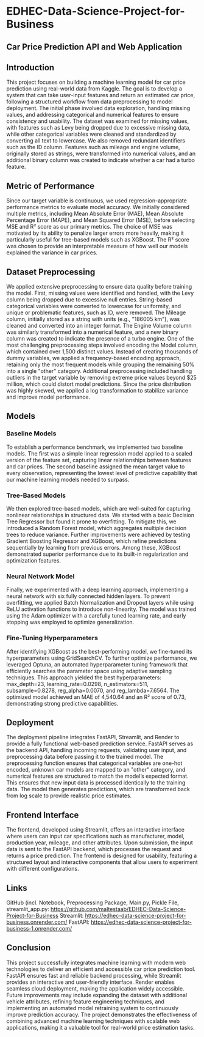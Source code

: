 # EDHEC-Data-Science-Project-for-Business
## Car Price Prediction API and Web Application

## Introduction
This project focuses on building a machine learning model for car price prediction using real-world data from Kaggle. The goal is to develop a system that can take user-input features and return an estimated car price, following a structured workflow from data preprocessing to model deployment. The initial phase involved data exploration, handling missing values, and addressing categorical and numerical features to ensure consistency and usability. The dataset was examined for missing values, with features such as Levy being dropped due to excessive missing data, while other categorical variables were cleaned and standardized by converting all text to lowercase. We also removed redundant identifiers such as the ID column. Features such as mileage and engine volume, originally stored as strings, were transformed into numerical values, and an additional binary column was created to indicate whether a car had a turbo feature.

## Metric of Performance
Since our target variable is continuous, we used regression-appropriate performance metrics to evaluate model accuracy. We initially considered multiple metrics, including Mean Absolute Error (MAE), Mean Absolute Percentage Error (MAPE), and Mean Squared Error (MSE), before selecting MSE and R² score as our primary metrics. The choice of MSE was motivated by its ability to penalize larger errors more heavily, making it particularly useful for tree-based models such as XGBoost. The R² score was chosen to provide an interpretable measure of how well our models explained the variance in car prices.

## Dataset Preprocessing
We applied extensive preprocessing to ensure data quality before training the model. First, missing values were identified and handled, with the Levy column being dropped due to excessive null entries. String-based categorical variables were converted to lowercase for uniformity, and unique or problematic features, such as ID, were removed. The Mileage column, initially stored as a string with units (e.g., "186005 km"), was cleaned and converted into an integer format. The Engine Volume column was similarly transformed into a numerical feature, and a new binary column was created to indicate the presence of a turbo engine.
One of the most challenging preprocessing steps involved encoding the Model column, which contained over 1,500 distinct values. Instead of creating thousands of dummy variables, we applied a frequency-based encoding approach, retaining only the most frequent models while grouping the remaining 50% into a single "other" category. Additional preprocessing included handling outliers in the target variable by removing extreme price values beyond $25 million, which could distort model predictions. Since the price distribution was highly skewed, we applied a log transformation to stabilize variance and improve model performance.

## Models

### Baseline Models
To establish a performance benchmark, we implemented two baseline models. The first was a simple linear regression model applied to a scaled version of the feature set, capturing linear relationships between features and car prices. The second baseline assigned the mean target value to every observation, representing the lowest level of predictive capability that our machine learning models needed to surpass.

### Tree-Based Models
We then explored tree-based models, which are well-suited for capturing nonlinear relationships in structured data. We started with a basic Decision Tree Regressor but found it prone to overfitting. To mitigate this, we introduced a Random Forest model, which aggregates multiple decision trees to reduce variance. Further improvements were achieved by testing Gradient Boosting Regressor and XGBoost, which refine predictions sequentially by learning from previous errors. Among these, XGBoost demonstrated superior performance due to its built-in regularization and optimization features.

### Neural Network Model
Finally, we experimented with a deep learning approach, implementing a neural network with six fully connected hidden layers. To prevent overfitting, we applied Batch Normalization and Dropout layers while using ReLU activation functions to introduce non-linearity. The model was trained using the Adam optimizer with a carefully tuned learning rate, and early stopping was employed to optimize generalization.

### Fine-Tuning Hyperparameters
After identifying XGBoost as the best-performing model, we fine-tuned its hyperparameters using GridSearchCV. To further optimize performance, we leveraged Optuna, an automated hyperparameter tuning framework that efficiently searches the parameter space using adaptive sampling techniques. This approach yielded the best hyperparameters: max_depth=23, learning_rate=0.0298, n_estimators=511, subsample=0.8278, reg_alpha=0.0070, and reg_lambda=7.6564. The optimized model achieved an MAE of 4,540.64 and an R² score of 0.73, demonstrating strong predictive capabilities.

## Deployment
The deployment pipeline integrates FastAPI, Streamlit, and Render to provide a fully functional web-based prediction service. FastAPI serves as the backend API, handling incoming requests, validating user input, and preprocessing data before passing it to the trained model. The preprocessing function ensures that categorical variables are one-hot encoded, unknown car models are mapped to an "other" category, and numerical features are structured to match the model’s expected format. This ensures that new input data is processed identically to the training data. The model then generates predictions, which are transformed back from log scale to provide realistic price estimates.

## Frontend Interface
The frontend, developed using Streamlit, offers an interactive interface where users can input car specifications such as manufacturer, model, production year, mileage, and other attributes. Upon submission, the input data is sent to the FastAPI backend, which processes the request and returns a price prediction. The frontend is designed for usability, featuring a structured layout and interactive components that allow users to experiment with different configurations.

## Links
GitHub (incl. Notebook, Preprocessing Package, Main.py, Pickle File, streamlit_app.py: https://github.com/maltestaab/EDHEC-Data-Science-Project-for-Business
Streamlit: https://edhec-data-science-project-for-business.onrender.com/
FastAPI: https://edhec-data-science-project-for-business-1.onrender.com/

## Conclusion
This project successfully integrates machine learning with modern web technologies to deliver an efficient and accessible car price prediction tool. FastAPI ensures fast and reliable backend processing, while Streamlit provides an interactive and user-friendly interface. Render enables seamless cloud deployment, making the application widely accessible. Future improvements may include expanding the dataset with additional vehicle attributes, refining feature engineering techniques, and implementing an automated model retraining system to continuously improve prediction accuracy. The project demonstrates the effectiveness of combining advanced machine learning techniques with scalable web applications, making it a valuable tool for real-world price estimation tasks.

